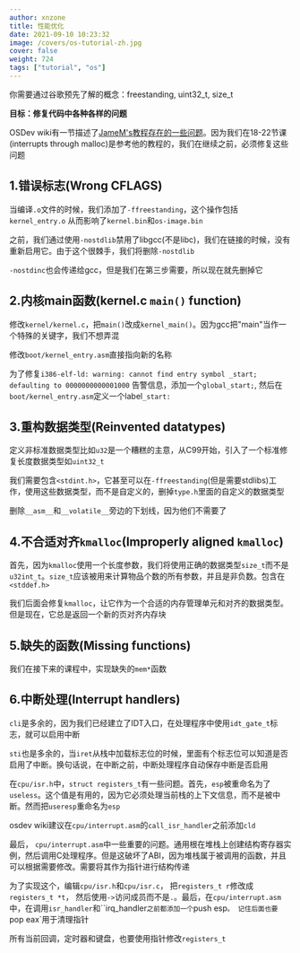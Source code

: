 ```yaml
---
author: xnzone 
title: 性能优化
date: 2021-09-10 10:23:32
image: /covers/os-tutorial-zh.jpg
cover: false
weight: 724
tags: ["tutorial", "os"]
---
```


你需要通过谷歌预先了解的概念：freestanding, uint32_t, size_t

**目标：修复代码中各种各样的问题**

OSDev wiki有一节描述了[JameM's教程存在的一些问题](http://wiki.osdev.org/James_Molloy's_Tutorial_Known_Bugs)。因为我们在18-22节课(interrupts through malloc)是参考他的教程的，我们在继续之前，必须修复这些问题

## 1.错误标志(Wrong CFLAGS)

当编译`.o`文件的时候，我们添加了`-ffreestanding`，这个操作包括`kernel_entry.o` 从而影响了`kernel.bin`和`os-image.bin`

之前，我们通过使用`-nostdlib`禁用了libgcc(不是libc)，我们在链接的时候，没有重新启用它。由于这个很棘手，我们将删除`-nostdlib`

`-nostdinc`也会传递给gcc，但是我们在第三步需要，所以现在就先删掉它

## 2.内核main函数(kernel.c `main()` function)

修改`kernel/kernel.c`，把`main()`改成`kernel_main()`。因为gcc把"main"当作一个特殊的关键字，我们不想弄混

修改`boot/kernel_entry.asm`直接指向新的名称

为了修复`i386-elf-ld: warning: cannot find entry symbol _start; defaulting to 0000000000001000` 告警信息，添加一个`global_start;`, 然后在`boot/kernel_entry.asm`定义一个label`_start:`

## 3.重构数据类型(Reinvented datatypes)

定义非标准数据类型比如`u32`是一个糟糕的主意，从C99开始，引入了一个标准修复长度数据类型如`uint32_t`

我们需要包含`<stdint.h>`，它甚至可以在`-ffreestanding`(但是需要stdlibs)工作，使用这些数据类型，而不是自定义的，删掉`type.h`里面的自定义的数据类型

删除`__asm__`和`__volatile__`旁边的下划线，因为他们不需要了

## 4.不合适对齐`kmalloc`(Improperly aligned `kmalloc`)

首先，因为`kmalloc`使用一个长度参数，我们将使用正确的数据类型`size_t`而不是`u32int_t`。`size_t`应该被用来计算物品个数的所有参数，并且是非负数。包含在`<stddef.h>`

我们后面会修复`kmalloc`，让它作为一个合适的内存管理单元和对齐的数据类型。但是现在，它总是返回一个新的页对齐内存块

## 5.缺失的函数(Missing functions)

我们在接下来的课程中，实现缺失的`mem*`函数

## 6.中断处理(Interrupt handlers)

`cli`是多余的，因为我们已经建立了IDT入口，在处理程序中使用`idt_gate_t`标志，就可以启用中断

`sti`也是多余的，当`iret`从栈中加载标志位的时候，里面有个标志位可以知道是否启用了中断。换句话说，在中断之前，中断处理程序自动保存中断是否启用

在`cpu/isr.h`中，`struct registers_t`有一些问题。首先，`esp`被重命名为了`useless`。这个值是有用的，因为它必须处理当前栈的上下文信息，而不是被中断。然而把`useresp`重命名为`esp`

osdev wiki建议在`cpu/interrupt.asm`的`call_isr_handler`之前添加`cld`

最后， `cpu/interrupt.asm`中一些重要的问题。通用根在堆栈上创建结构寄存器实例，然后调用C处理程序。但是这破坏了ABI，因为堆栈属于被调用的函数，并且可以根据需要修改。需要将其作为指针进行结构传递

为了实现这个，编辑`cpu/isr.h`和`cpu/isr.c`， 把`registers_t r`修改成`registers_t *t`， 然后使用`->`访问成员而不是`.`。最后，在`cpu/interrupt.asm`中，在调用`isr_handler`和``irq_handler`之前都添加一个`push esp`。 记住后面也要`pop eax`用于清理指针

所有当前回调，定时器和键盘，也要使用指针修改`registers_t`